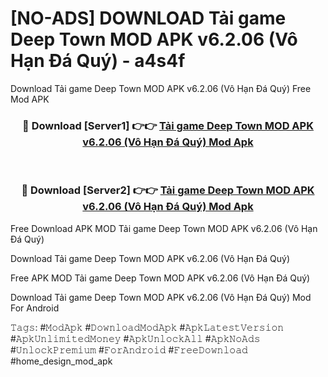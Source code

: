 # [NO-ADS] DOWNLOAD Tải game Deep Town MOD APK v6.2.06 (Vô Hạn Đá Quý) - a4s4f
Download Tải game Deep Town MOD APK v6.2.06 (Vô Hạn Đá Quý) Free Mod APK

<div align="center">
<h3>🔴 Download [Server1] 👉👉 <a href="https://apk-comot.site?title=Tải_game_Deep_Town_MOD_APK_v6.2.06_(Vô_Hạn_Đá_Quý)">Tải game Deep Town MOD APK v6.2.06 (Vô Hạn Đá Quý) Mod Apk</a></h3><br>

<h3>🔴 Download [Server2] 👉👉 <a href="https://apk-comot.site?title=Tải_game_Deep_Town_MOD_APK_v6.2.06_(Vô_Hạn_Đá_Quý)">Tải game Deep Town MOD APK v6.2.06 (Vô Hạn Đá Quý) Mod Apk</a></h3>
</div>


Free Download APK MOD Tải game Deep Town MOD APK v6.2.06 (Vô Hạn Đá Quý)

Download Tải game Deep Town MOD APK v6.2.06 (Vô Hạn Đá Quý) 

Free APK MOD Tải game Deep Town MOD APK v6.2.06 (Vô Hạn Đá Quý) 

Download Tải game Deep Town MOD APK v6.2.06 (Vô Hạn Đá Quý) Mod For Android

𝚃𝚊𝚐𝚜: #𝙼𝚘𝚍𝙰𝚙𝚔 #𝙳𝚘𝚠𝚗𝚕𝚘𝚊𝚍𝙼𝚘𝚍𝙰𝚙𝚔 #𝙰𝚙𝚔𝙻𝚊𝚝𝚎𝚜𝚝𝚅𝚎𝚛𝚜𝚒𝚘𝚗 #𝙰𝚙𝚔𝚄𝚗𝚕𝚒𝚖𝚒𝚝𝚎𝚍𝙼𝚘𝚗𝚎𝚢 #𝙰𝚙𝚔𝚄𝚗𝚕𝚘𝚌𝚔𝙰𝚕𝚕 #𝙰𝚙𝚔𝙽𝚘𝙰𝚍𝚜 #𝚄𝚗𝚕𝚘𝚌𝚔𝙿𝚛𝚎𝚖𝚒𝚞𝚖 #𝙵𝚘𝚛𝙰𝚗𝚍𝚛𝚘𝚒𝚍 #𝙵𝚛𝚎𝚎𝙳𝚘𝚠𝚗𝚕𝚘𝚊𝚍 #home_design_mod_apk